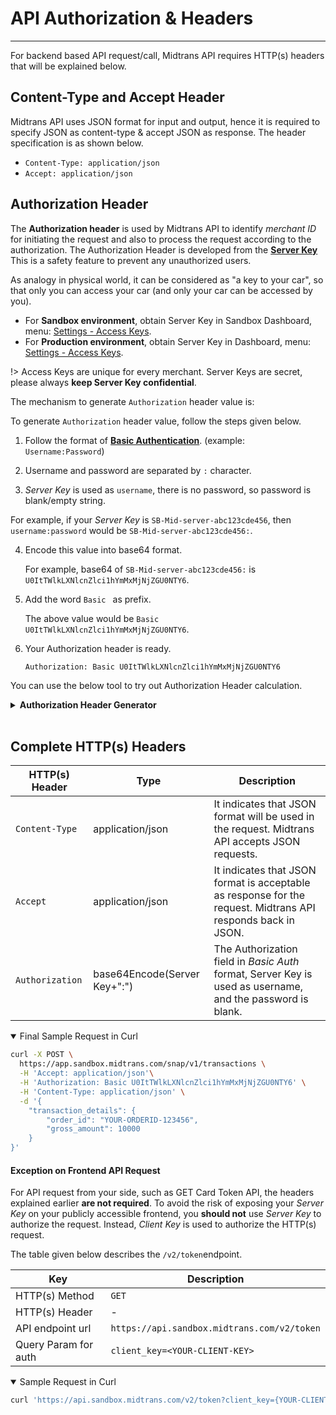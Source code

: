 # API Authorization & Headers
<hr>

For backend based API request/call, Midtrans API requires HTTP(s) headers that will be explained below.

## Content-Type and Accept Header

Midtrans API uses JSON format for input and output, hence it is required to specify JSON as content-type & accept JSON as response. The header specification is as shown below.

- `Content-Type: application/json`
- `Accept: application/json`

## Authorization Header

The **Authorization header** is used by Midtrans API to identify *merchant ID* for initiating the request and also to process the request according to the authorization. The Authorization Header is developed from the [**Server Key**](/en/midtrans-account/overview.md#retrieving-api-access-keys) This is a safety feature to prevent any unauthorized users.

As analogy in physical world, it can be considered as "a key to your car", so that only you can access your car (and only your car can be accessed by you).

- For **Sandbox environment**, obtain Server Key in Sandbox Dashboard, menu: [Settings - Access Keys](https://dashboard.sandbox.midtrans.com/settings/config_info).
- For **Production environment**, obtain Server Key in Dashboard, menu: [Settings - Access Keys](https://dashboard.midtrans.com/settings/config_info).

!> Access Keys are unique for every merchant. Server Keys are secret, please always **keep Server Key confidential**.

The mechanism to generate `Authorization` header value is:

To generate `Authorization` header value, follow the steps given below.

1. Follow the format of [**Basic Authentication**](https://swagger.io/docs/specification/authentication/basic-authentication/). (example: `Username:Password`)

2. Username and password are separated by `:` character.

3. *Server Key* is used as `username`, there is no password, so password is blank/empty string.

  For example, if your *Server Key* is `SB-Mid-server-abc123cde456`, then `username:password` would be `SB-Mid-server-abc123cde456:`.

4. Encode this value into base64 format.

   For example, base64 of `SB-Mid-server-abc123cde456:` is `U0ItTWlkLXNlcnZlci1hYmMxMjNjZGU0NTY6`. 

5. Add the word `Basic ` as prefix.

   The above value would be `Basic U0ItTWlkLXNlcnZlci1hYmMxMjNjZGU0NTY6`.

6. Your Authorization header is ready.

   `Authorization: Basic U0ItTWlkLXNlcnZlci1hYmMxMjNjZGU0NTY6`

You can use the below tool to try out Authorization Header calculation.

<details>
<summary><b>Authorization Header Generator</b></summary>
<article>
[Authorization Header Generator](https://jsfiddle.net/wx3hbcen/embedded/result,html/dark ':include :type=iframe width=100% height=600px')
</article>
</details>
<br>

## Complete HTTP(s) Headers

| HTTP(s) Header  | Type                         | Description                                                  |
| --------------- | ---------------------------- | ------------------------------------------------------------ |
| `Content-Type`  | application/json             | It indicates that JSON format will be used in the request. Midtrans API accepts JSON requests. |
| `Accept`        | application/json             | It indicates that JSON format is acceptable as response for the request. Midtrans API responds back in JSON. |
| `Authorization` | base64Encode(Server Key+":") | The Authorization field in *Basic Auth* format, Server Key is used as username, and the password is blank. |

<details open>
<summary>Final Sample Request in Curl</summary>
<article>

```bash
curl -X POST \
  https://app.sandbox.midtrans.com/snap/v1/transactions \
  -H 'Accept: application/json'\
  -H 'Authorization: Basic U0ItTWlkLXNlcnZlci1hYmMxMjNjZGU0NTY6' \
  -H 'Content-Type: application/json' \
  -d '{
    "transaction_details": {
        "order_id": "YOUR-ORDERID-123456",
        "gross_amount": 10000
    }
}'
```
</article>
</details>

#### Exception on Frontend API Request

For API request from your side, such as GET Card Token API, the headers explained earlier **are not required**. To avoid the risk of exposing your *Server Key* on your publicly accessible frontend, you **should not** use *Server Key* to authorize the request. Instead, *Client Key* is used to authorize the HTTP(s) request.

The table given below describes the `/v2/token`endpoint.

Key | Description
--- | ---
HTTP(s) Method | `GET`
HTTP(s) Header | -
API endpoint url | `https://api.sandbox.midtrans.com/v2/token`
Query Param for auth | `client_key=<YOUR-CLIENT-KEY>`

<details open>
<summary>Sample Request in Curl</summary>
<article>


```bash
curl 'https://api.sandbox.midtrans.com/v2/token?client_key={YOUR-CLIENT-KEY}&card_cvv=123&gross_amount=20000&currency=IDR&card_number=4811111111111114&card_exp_month=02&card_exp_year=2025'
```

